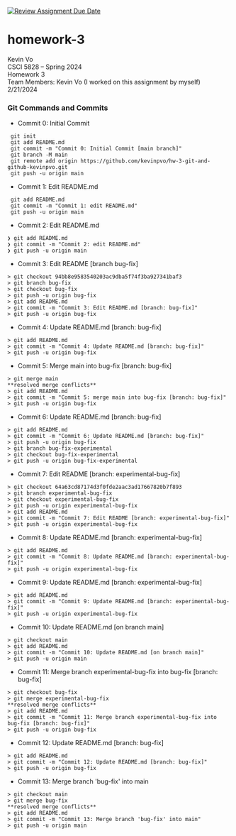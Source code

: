 [![Review Assignment Due Date](https://classroom.github.com/assets/deadline-readme-button-24ddc0f5d75046c5622901739e7c5dd533143b0c8e959d652212380cedb1ea36.svg)](https://classroom.github.com/a/5N0D6Mex)
# homework-3
Kevin Vo\
CSCI 5828 – Spring 2024\
Homework 3\
Team Members: Kevin Vo (I worked on this assignment by myself)\
2/21/2024

### Git Commands and Commits
- Commit 0: Initial Commit
```
 git init
 git add README.md
 git commit -m "Commit 0: Initial Commit [main branch]"
 git branch -M main
 git remote add origin https://github.com/kevinpvo/hw-3-git-and-github-kevinpvo.git
 git push -u origin main
```
- Commit 1: Edit README.md
```
 git add README.md
 git commit -m "Commit 1: edit README.md"
 git push -u origin main
```
- Commit 2: Edit README.md
```
❯ git add README.md
❯ git commit -m "Commit 2: edit README.md"
❯ git push -u origin main
```
- Commit 3: Edit README [branch bug-fix]
```
> git checkout 94bb8e9583540203ac9dba5f74f3ba927341baf3
> git branch bug-fix
> git checkout bug-fix
> git push -u origin bug-fix
> git add README.md
> git commit -m "Commit 3: Edit README.md [branch: bug-fix]"
> git push -u origin bug-fix
```
- Commit 4: Update README.md [branch: bug-fix]
```
> git add README.md
> git commit -m "Commit 4: Update README.md [branch: bug-fix]"
> git push -u origin bug-fix
```
- Commit 5: Merge main into bug-fix [branch: bug-fix]
```
> git merge main
**resolved merge conflicts**
> git add README.md
> git commit -m "Commit 5: merge main into bug-fix [branch: bug-fix]"
> git push -u origin bug-fix
```
- Commit 6: Update README.md [branch: bug-fix]
```
> git add README.md
> git commit -m "Commit 6: Update README.md [branch: bug-fix]"
> git push -u origin bug-fix
> git branch bug-fix-experimental
> git checkout bug-fix-experimental
> git push -u origin bug-fix-experimental
```

- Commit 7: Edit README [branch: experimental-bug-fix]
```
> git checkout 64a63cd87174d3f0fde2aac3ad17667820b7f893
> git branch experimental-bug-fix
> git checkout experimental-bug-fix
> git push -u origin experimental-bug-fix
> git add README.md
> git commit -m "Commit 7: Edit README [branch: experimental-bug-fix]"
> git push -u origin experimental-bug-fix
```
- Commit 8: Update README.md [branch: experimental-bug-fix]
```
> git add README.md
> git commit -m "Commit 8: Update README.md [branch: experimental-bug-fix]"
> git push -u origin experimental-bug-fix
```
- Commit 9: Update README.md [branch: experimental-bug-fix]
```
> git add README.md
> git commit -m "Commit 9: Update README.md [branch: experimental-bug-fix]"
> git push -u origin experimental-bug-fix
```
- Commit 10: Update README.md [on branch main]
```
> git checkout main
> git add README.md
> git commit -m "Commit 10: Update README.md [on branch main]"
> git push -u origin main
```
- Commit 11: Merge branch experimental-bug-fix into bug-fix [branch: bug-fix]
```
> git checkout bug-fix
> git merge experimental-bug-fix
**resolved merge conflicts**
> git add README.md
> git commit -m "Commit 11: Merge branch experimental-bug-fix into bug-fix [branch: bug-fix]"
> git push -u origin bug-fix
```
- Commit 12: Update README.md [branch: bug-fix]
```
> git add README.md
> git commit -m "Commit 12: Update README.md [branch: bug-fix]"
> git push -u origin bug-fix
```
- Commit 13: Merge branch 'bug-fix' into main
```
> git checkout main
> git merge bug-fix
**resolved merge conflicts**
> git add README.md
> git commit -m "Commit 13: Merge branch 'bug-fix' into main"
> git push -u origin main
```
